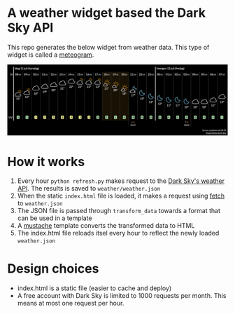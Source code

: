# A weather widget based the Dark Sky API

This repo generates the below widget from weather data. This type of widget is called a [meteogram](https://en.wikipedia.org/wiki/Meteogram).

![Weather widget](https://github.com/EmilStenstrom/weatherapp/blob/master/preview.png)

# How it works

1. Every hour `python refresh.py` makes request to the [Dark Sky's weather API](https://darksky.net/poweredby/). The results is saved to `weather/weather.json`
2. When the static `index.html` file is loaded, it makes a request using [fetch](https://developer.mozilla.org/en-US/docs/Web/API/Fetch_API/Using_Fetch) to `weather.json`
3. The JSON file is passed through `transform_data` towards a format that can be used in a template
4. A [mustache](https://mustache.github.io/) template converts the transformed data to HTML
5. The index.html file reloads itsel every hour to reflect the newly loaded `weather.json`

# Design choices

* index.html is a static file (easier to cache and deploy)
* A free account with Dark Sky is limited to 1000 requests per month. This means at most one request per hour.
